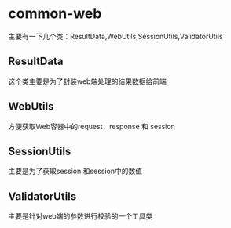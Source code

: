 # common-web

主要有一下几个类：ResultData,WebUtils,SessionUtils,ValidatorUtils

## ResultData

这个类主要是为了封装web端处理的结果数据给前端

## WebUtils

方便获取Web容器中的request，response 和 session

## SessionUtils

主要是为了获取session 和session中的数值

## ValidatorUtils

主要是针对web端的参数进行校验的一个工具类
